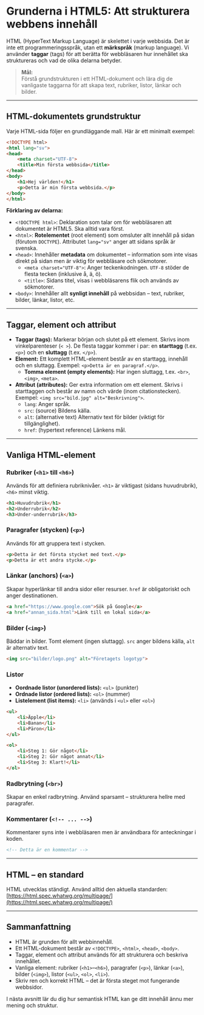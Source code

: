 # Grunderna i HTML5: Att strukturera webbens innehåll

HTML (HyperText Markup Language) är skelettet i varje webbsida. Det är inte ett programmeringsspråk, utan ett **märkspråk** (markup language). Vi använder **taggar** (tags) för att berätta för webbläsaren hur innehållet ska struktureras och vad de olika delarna betyder.

> **Mål:**  
> Förstå grundstrukturen i ett HTML-dokument och lära dig de vanligaste taggarna för att skapa text, rubriker, listor, länkar och bilder.

---

## HTML-dokumentets grundstruktur

Varje HTML-sida följer en grundläggande mall. Här är ett minimalt exempel:

```html
<!DOCTYPE html>
<html lang="sv">
<head>
    <meta charset="UTF-8">
    <title>Min första webbsida</title>
</head>
<body>
    <h1>Hej världen!</h1>
    <p>Detta är min första webbsida.</p>
</body>
</html>
```

**Förklaring av delarna:**

- `<!DOCTYPE html>`: Deklaration som talar om för webbläsaren att dokumentet är HTML5. Ska alltid vara först.
- `<html>`: **Rotelementet** (root element) som omsluter allt innehåll på sidan (förutom `DOCTYPE`). Attributet `lang="sv"` anger att sidans språk är svenska.
- `<head>`: Innehåller **metadata** om dokumentet – information som inte visas direkt på sidan men är viktig för webbläsare och sökmotorer.
    - `<meta charset="UTF-8">`: Anger teckenkodningen. `UTF-8` stöder de flesta tecken (inklusive å, ä, ö).
    - `<title>`: Sidans titel, visas i webbläsarens flik och används av sökmotorer.
- `<body>`: Innehåller allt **synligt innehåll** på webbsidan – text, rubriker, bilder, länkar, listor, etc.

---

## Taggar, element och attribut

- **Taggar (tags):** Markerar början och slutet på ett element. Skrivs inom vinkelparenteser (`< >`). De flesta taggar kommer i par: en **starttagg** (t.ex. `<p>`) och en **sluttagg** (t.ex. `</p>`).
- **Element:** Ett komplett HTML-element består av en starttagg, innehåll och en sluttagg. Exempel: `<p>Detta är en paragraf.</p>`.
    - **Tomma element (empty elements):** Har ingen sluttagg, t.ex. `<br>`, `<img>`, `<meta>`.
- **Attribut (attributes):** Ger extra information om ett element. Skrivs i starttaggen och består av namn och värde (inom citationstecken). Exempel: `<img src="bild.jpg" alt="Beskrivning">`.
    - `lang`: Anger språk.
    - `src`: (source) Bildens källa.
    - `alt`: (alternative text) Alternativ text för bilder (viktigt för tillgänglighet).
    - `href`: (hypertext reference) Länkens mål.

---

## Vanliga HTML-element

### Rubriker (`<h1>` till `<h6>`)

Används för att definiera rubriknivåer. `<h1>` är viktigast (sidans huvudrubrik), `<h6>` minst viktig.

```html
<h1>Huvudrubrik</h1>
<h2>Underrubrik</h2>
<h3>Under-underrubrik</h3>
```

### Paragrafer (stycken) (`<p>`)

Används för att gruppera text i stycken.

```html
<p>Detta är det första stycket med text.</p>
<p>Detta är ett andra stycke.</p>
```

### Länkar (anchors) (`<a>`)

Skapar hyperlänkar till andra sidor eller resurser. `href` är obligatoriskt och anger destinationen.

```html
<a href="https://www.google.com">Sök på Google</a>
<a href="annan_sida.html">Länk till en lokal sida</a>
```

### Bilder (`<img>`)

Bäddar in bilder. Tomt element (ingen sluttagg). `src` anger bildens källa, `alt` är alternativ text.

```html
<img src="bilder/logo.png" alt="Företagets logotyp">
```

### Listor

- **Oordnade listor (unordered lists):** `<ul>` (punkter)
- **Ordnade listor (ordered lists):** `<ol>` (nummer)
- **Listelement (list items):** `<li>` (används i `<ul>` eller `<ol>`)

```html
<ul>
    <li>Äpple</li>
    <li>Banan</li>
    <li>Päron</li>
</ul>

<ol>
    <li>Steg 1: Gör något</li>
    <li>Steg 2: Gör något annat</li>
    <li>Steg 3: Klart!</li>
</ol>
```

### Radbrytning (`<br>`)

Skapar en enkel radbrytning. Använd sparsamt – strukturera hellre med paragrafer.

### Kommentarer (`<!-- ... -->`)

Kommentarer syns inte i webbläsaren men är användbara för anteckningar i koden.

```html
<!-- Detta är en kommentar -->
```

---

## HTML – en standard

HTML utvecklas ständigt. Använd alltid den aktuella standarden:  
[https://html.spec.whatwg.org/multipage/](https://html.spec.whatwg.org/multipage/)

---

## Sammanfattning

- HTML är grunden för allt webbinnehåll.
- Ett HTML-dokument består av `<!DOCTYPE>`, `<html>`, `<head>`, `<body>`.
- Taggar, element och attribut används för att strukturera och beskriva innehållet.
- Vanliga element: rubriker (`<h1>`–`<h6>`), paragrafer (`<p>`), länkar (`<a>`), bilder (`<img>`), listor (`<ul>`, `<ol>`, `<li>`).
- Skriv ren och korrekt HTML – det är första steget mot fungerande webbsidor.

I nästa avsnitt lär du dig hur semantisk HTML kan ge ditt innehåll ännu mer mening och struktur.
